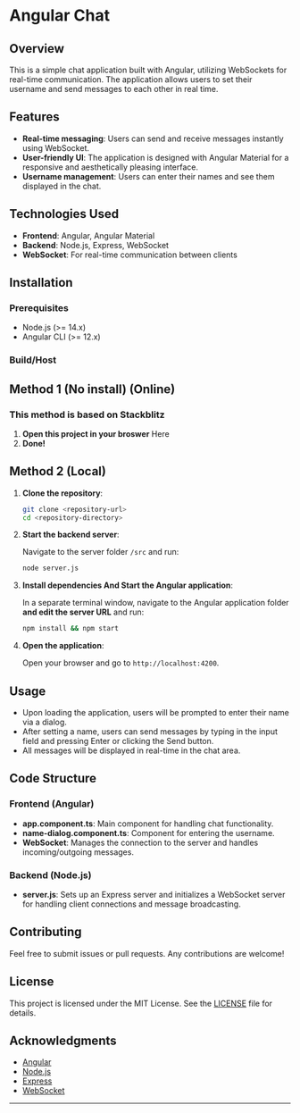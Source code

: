 # Angular Chat

## Overview

This is a simple chat application built with Angular, utilizing WebSockets for real-time communication. The application allows users to set their username and send messages to each other in real time.

## Features

- **Real-time messaging**: Users can send and receive messages instantly using WebSocket.
- **User-friendly UI**: The application is designed with Angular Material for a responsive and aesthetically pleasing interface.
- **Username management**: Users can enter their names and see them displayed in the chat.

## Technologies Used

- **Frontend**: Angular, Angular Material
- **Backend**: Node.js, Express, WebSocket
- **WebSocket**: For real-time communication between clients

## Installation

### Prerequisites

- Node.js (>= 14.x)
- Angular CLI (>= 12.x)

### Build/Host
## Method 1 (No install) (Online)
### This method is based on **Stackblitz**
1. **Open this project in your broswer**
    Here
2. **Done!**
## Method 2 (Local)
1. **Clone the repository**:

   ```bash
   git clone <repository-url>
   cd <repository-directory>
   ```


2. **Start the backend server**:

   Navigate to the server folder `/src` and run:

   ```bash
   node server.js
   ```

3. **Install dependencies And Start the Angular application**:

   In a separate terminal window, navigate to the Angular application folder **and edit the server URL** and run:

   ```bash
   npm install && npm start
   ```

5. **Open the application**:

   Open your browser and go to `http://localhost:4200`.

## Usage

- Upon loading the application, users will be prompted to enter their name via a dialog.
- After setting a name, users can send messages by typing in the input field and pressing Enter or clicking the Send button.
- All messages will be displayed in real-time in the chat area.

## Code Structure

### Frontend (Angular)

- **app.component.ts**: Main component for handling chat functionality.
- **name-dialog.component.ts**: Component for entering the username.
- **WebSocket**: Manages the connection to the server and handles incoming/outgoing messages.

### Backend (Node.js)

- **server.js**: Sets up an Express server and initializes a WebSocket server for handling client connections and message broadcasting.

## Contributing

Feel free to submit issues or pull requests. Any contributions are welcome!

## License

This project is licensed under the MIT License. See the [LICENSE](LICENSE) file for details.

## Acknowledgments

- [Angular](https://angular.io/)
- [Node.js](https://nodejs.org/)
- [Express](https://expressjs.com/)
- [WebSocket](https://developer.mozilla.org/en-US/docs/Web/API/WebSockets_API)

---

